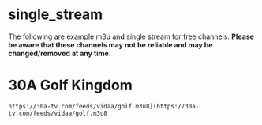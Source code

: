 # single_stream

The following are example m3u and single stream for free channels.  **Please be aware that these channels may not be reliable and may be changed/removed at any time.**

# 30A Golf Kingdom
  ```
https://30a-tv.com/feeds/vidaa/golf.m3u8](https://30a-tv.com/feeds/vidaa/golf.m3u8
   ```
